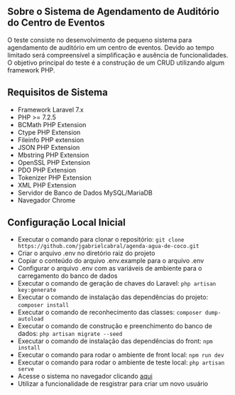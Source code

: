 ## Sobre o Sistema de Agendamento de Auditório do Centro de Eventos

O teste consiste no desenvolvimento de pequeno sistema para agendamento de auditório em um centro de eventos. Devido ao tempo limitado será compreensível a simplificação e ausência de funcionalidades. O objetivo principal do teste é a construção de um CRUD utilizando algum framework PHP.

## Requisitos de Sistema

- Framework Laravel 7.x
- PHP >= 7.2.5
- BCMath PHP Extension
- Ctype PHP Extension
- Fileinfo PHP extension
- JSON PHP Extension
- Mbstring PHP Extension
- OpenSSL PHP Extension
- PDO PHP Extension
- Tokenizer PHP Extension
- XML PHP Extension
- Servidor de Banco de Dados MySQL/MariaDB
- Navegador Chrome

## Configuração Local Inicial

* Executar o comando para clonar o repositório: 
```git clone https://github.com/jgabrielcabral/agenda-agua-de-coco.git```
* Criar o arquivo .env no diretório raiz do projeto
* Copiar o conteúdo do arquivo .env.example para o arquivo .env
* Configurar o arquivo .env com as variáveis de ambiente para o carregamento do banco de dados
* Executar o comando de geração de chaves do Laravel: 
```php artisan key:generate```
* Executar o comando de instalação das dependências do projeto:
```composer install```
* Executar o comando de reconhecimento das classes:
```composer dump-autoload```
* Executar o comando de construção e preenchimento do banco de dados:
```php artisan migrate --seed```
* Executar o comando de instalação das dependências do front:
```npm install```
* Executar o comando para rodar o ambiente de front local:
```npm run dev```
* Executar o comando para rodar o ambiente de teste local:
```php artisan serve```
* Acesse o sistema no navegador clicando [aqui](http://127.0.0.1:8000/)
* Utilizar a funcionalidade de resgistrar para criar um novo usuário

